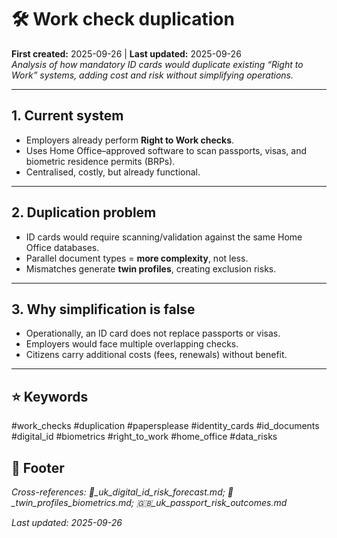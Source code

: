 # 🛠️ Work check duplication  
**First created:** 2025-09-26 | **Last updated:** 2025-09-26  
*Analysis of how mandatory ID cards would duplicate existing “Right to Work” systems, adding cost and risk without simplifying operations.*  

---

## 1. Current system  
- Employers already perform **Right to Work checks**.  
- Uses Home Office–approved software to scan passports, visas, and biometric residence permits (BRPs).  
- Centralised, costly, but already functional.  

---

## 2. Duplication problem  
- ID cards would require scanning/validation against the same Home Office databases.  
- Parallel document types = **more complexity**, not less.  
- Mismatches generate **twin profiles**, creating exclusion risks.  

---

## 3. Why simplification is false  
- Operationally, an ID card does not replace passports or visas.  
- Employers would face multiple overlapping checks.  
- Citizens carry additional costs (fees, renewals) without benefit.  

---

## ⭐ Keywords  
#work_checks #duplication #papersplease #identity_cards #id_documents #digital_id #biometrics #right_to_work #home_office #data_risks  

## 🏮 Footer  
*Cross-references: 🔮_uk_digital_id_risk_forecast.md; 👥_twin_profiles_biometrics.md; 🇬🇧_uk_passport_risk_outcomes.md*  

_Last updated: 2025-09-26_  
